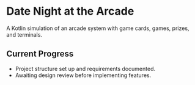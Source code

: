# Date Night at the Arcade

A Kotlin simulation of an arcade system with game cards, games, prizes, and terminals.

## Current Progress
- Project structure set up and requirements documented.
- Awaiting design review before implementing features.
